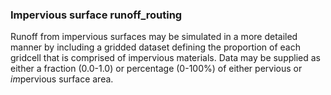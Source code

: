 ### Impervious surface runoff_routing

Runoff from impervious surfaces may be simulated in a more detailed manner by including a gridded dataset defining the proportion of each gridcell that is comprised of impervious materials. Data may be supplied as either a fraction (0.0-1.0) or percentage (0-100%) of either pervious or *im*pervious surface area. 
